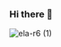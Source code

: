 ### Hi there 👋

<!--
**ikliim/ikliim** is a ✨ _special_ ✨ repository because its `README.md` (this file) appears on your GitHub profile.

Here are some ideas to get you started:

- 🔭 I’m currently working on ...
- 🌱 I’m currently learning ...
- 👯 I’m looking to collaborate on ...
- 🤔 I’m looking for help with ...
- 💬 Ask me about ...
- 📫 How to reach me: ...
- 😄 Pronouns: ...
- ⚡ Fun fact: ...
-->
![ela-r6 (1)](https://github.com/ikliim/ikliim/assets/159884785/fb8a2225-aef7-41fd-967c-9e001f4f1709)
